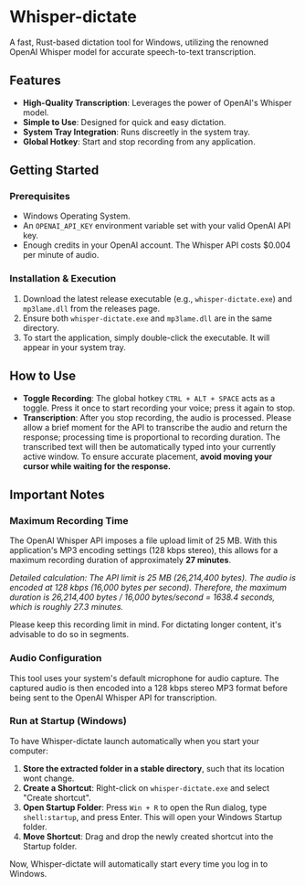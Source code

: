 # Whisper-dictate

A fast, Rust-based dictation tool for Windows, utilizing the renowned OpenAI Whisper model for accurate speech-to-text transcription.

## Features

-   **High-Quality Transcription**: Leverages the power of OpenAI's Whisper model.
-   **Simple to Use**: Designed for quick and easy dictation.
-   **System Tray Integration**: Runs discreetly in the system tray.
-   **Global Hotkey**: Start and stop recording from any application.

## Getting Started

### Prerequisites

-   Windows Operating System.
-   An `OPENAI_API_KEY` environment variable set with your valid OpenAI API key.
-   Enough credits in your OpenAI account. The Whisper API costs $0.004 per minute of audio.

### Installation & Execution

1.  Download the latest release executable (e.g., `whisper-dictate.exe`) and `mp3lame.dll` from the releases page.
2.  Ensure both `whisper-dictate.exe` and `mp3lame.dll` are in the same directory.
3.  To start the application, simply double-click the executable. It will appear in your system tray.

## How to Use

-   **Toggle Recording**: The global hotkey `CTRL + ALT + SPACE` acts as a toggle. Press it once to start recording your voice; press it again to stop.
-   **Transcription**: After you stop recording, the audio is processed. Please allow a brief moment for the API to transcribe the audio and return the response; processing time is proportional to recording duration. The transcribed text will then be automatically typed into your currently active window. To ensure accurate placement, **avoid moving your cursor while waiting for the response.**

## Important Notes

### Maximum Recording Time

The OpenAI Whisper API imposes a file upload limit of 25 MB. With this application's MP3 encoding settings (128 kbps stereo), this allows for a maximum recording duration of approximately **27 minutes**.

*Detailed calculation: The API limit is 25 MB (26,214,400 bytes). The audio is encoded at 128 kbps (16,000 bytes per second). Therefore, the maximum duration is 26,214,400 bytes / 16,000 bytes/second = 1638.4 seconds, which is roughly 27.3 minutes.*

Please keep this recording limit in mind. For dictating longer content, it's advisable to do so in segments.

### Audio Configuration

This tool uses your system's default microphone for audio capture. The captured audio is then encoded into a 128 kbps stereo MP3 format before being sent to the OpenAI Whisper API for transcription.

### Run at Startup (Windows)

To have Whisper-dictate launch automatically when you start your computer:

1.  **Store the extracted folder in a stable directory**, such that its location wont change.
2.  **Create a Shortcut**: Right-click on `whisper-dictate.exe` and select "Create shortcut".
3.  **Open Startup Folder**: Press `Win + R` to open the Run dialog, type `shell:startup`, and press Enter. This will open your Windows Startup folder.
4.  **Move Shortcut**: Drag and drop the newly created shortcut into the Startup folder.

Now, Whisper-dictate will automatically start every time you log in to Windows.
